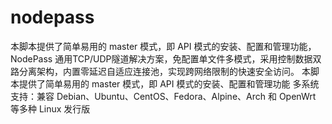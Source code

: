 # nodepass
本脚本提供了简单易用的 master 模式，即 API 模式的安装、配置和管理功能，
NodePass 通用TCP/UDP隧道解决方案，免配置单文件多模式，采用控制数据双路分离架构，内置零延迟自适应连接池，实现跨网络限制的快速安全访问。
本脚本提供了简单易用的 master 模式，即 API 模式的安装、配置和管理功能
多系统支持：兼容 Debian、Ubuntu、CentOS、Fedora、Alpine、Arch 和 OpenWrt 等多种 Linux 发行版

